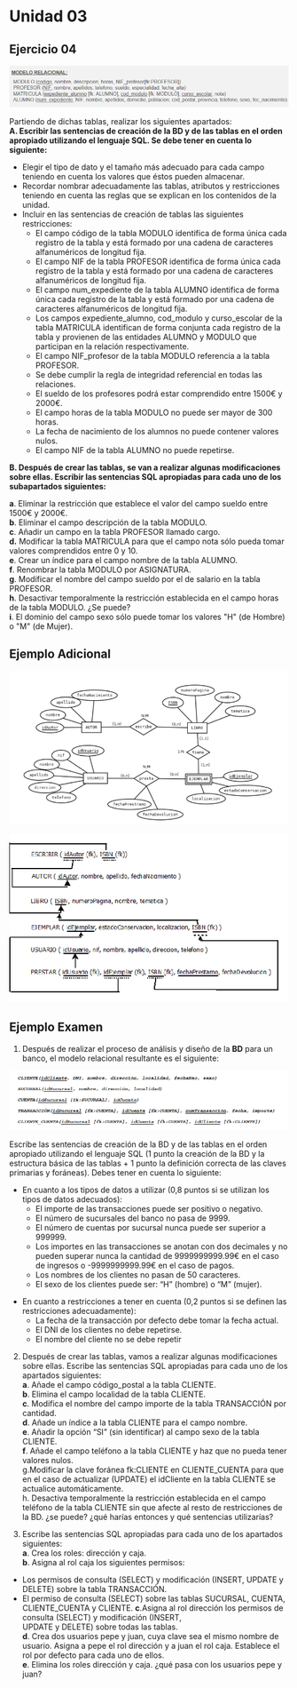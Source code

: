 # Unidad 03 

## **Ejercicio 04**

![Ejercicio04](Ejercicio04.png)

Partiendo de dichas tablas, realizar los siguientes apartados:  
**A. Escribir las sentencias de creación de la BD y de las tablas en el orden apropiado utilizando el lenguaje SQL. Se debe tener en cuenta lo siguiente:**
 *  Elegir el tipo de dato y el tamaño más adecuado para cada campo teniendo en cuenta los valores que éstos pueden almacenar.  
 * Recordar nombrar adecuadamente las tablas, atributos y restricciones teniendo en cuenta las reglas que se  explican en los contenidos de la unidad.  
*  Incluir en las sentencias de creación de tablas las siguientes restricciones:  
	* El campo código de la tabla MODULO identifica de forma única cada registro de la tabla y está formado por una cadena de caracteres alfanuméricos de longitud fija.
	* El campo NIF de la tabla PROFESOR identifica de forma única cada registro de la tabla y está formado por una cadena de caracteres alfanuméricos de longitud fija.
	* El campo num_expediente de la tabla ALUMNO identifica de forma única cada registro de la tabla y está formado por una cadena de caracteres alfanuméricos de longitud fija.
	* Los campos expediente_alumno, cod_modulo y curso_escolar de la tabla MATRICULA identifican de forma conjunta cada registro de la tabla y provienen de las entidades ALUMNO y MODULO que participan en la relación respectivamente.
	* El campo NIF_profesor de la tabla MODULO referencia a la tabla PROFESOR.
	* Se debe cumplir la regla de integridad referencial en todas las relaciones.  
	* El sueldo de los profesores podrá estar comprendido entre 1500€ y 2000€.
	* El campo horas de la tabla MODULO no puede ser mayor de 300 horas.
	* La fecha de nacimiento de los alumnos no puede contener valores nulos.
	* El campo NIF de la tabla ALUMNO no puede repetirse.

**B. Después de crear las tablas, se van a realizar algunas modificaciones sobre ellas. Escribir las sentencias SQL apropiadas para cada uno de los subapartados siguientes:**

**a**. Eliminar la restricción que establece el valor del campo sueldo entre 1500€ y 2000€.  
**b**. Eliminar el campo descripción de la tabla MODULO.  
**c**. Añadir un campo en la tabla PROFESOR llamado cargo.  
**d.** Modificar la tabla MATRICULA para que el campo nota sólo pueda tomar valores comprendidos entre 0 y 10.  
**e**. Crear un índice para el campo nombre de la tabla ALUMNO.  
**f**. Renombrar la tabla MODULO por ASIGNATURA.  
**g**. Modificar el nombre del campo sueldo por el de salario en la tabla PROFESOR.  
**h**. Desactivar temporalmente la restricción establecida en el campo horas de la tabla MODULO. ¿Se puede?  
**i**. El dominio del campo sexo sólo puede tomar los valores "H" (de Hombre) o "M" (de Mujer).



## **Ejemplo Adicional**

![Adicional](Adicional.png)

![Adicional](Adicional2.png)


## **Ejemplo Examen**

1. Después de realizar el proceso de análisis y diseño de la **BD** para un banco, el modelo relacional resultante es el siguiente:

![Examen](ex.png)

Escribe las sentencias de creación de la BD y de las tablas en el orden apropiado utilizando el lenguaje SQL (1 punto la creación de la BD y la estructura básica de las tablas + 1 punto la definición correcta de las claves primarias y foráneas). Debes tener en cuenta lo siguiente:  

* En cuanto a los tipos de datos a utilizar (0,8 puntos si se utilizan los tipos de datos adecuados):
	* El importe de las transacciones puede ser positivo o negativo.
	* El número de sucursales del banco no pasa de 9999.
	* El número de cuentas por sucursal nunca puede ser superior a 999999.
	* Los importes en las transacciones se anotan con dos decimales y no pueden superar nunca la cantidad de 9999999999.99€ en el caso de ingresos o -9999999999.99€ en el caso de pagos.
	* Los nombres de los clientes no pasan de 50 caracteres.
	* El sexo de los clientes puede ser: “H” (hombre) o “M” (mujer).
- En cuanto a restricciones a tener en cuenta (0,2 puntos si se definen las restricciones adecuadamente):
	- La fecha de la transacción por defecto debe tomar la fecha actual.
	- El DNI de los clientes no debe repetirse.
	- El nombre del cliente no se debe repetir



2. Después de crear las tablas, vamos a realizar algunas modificaciones sobre ellas. Escribe las sentencias SQL apropiadas para cada uno de los apartados siguientes:  
**a**. Añade el campo código_postal a la tabla CLIENTE.  
**b**. Elimina el campo localidad de la tabla CLIENTE.  
**c**. Modifica el nombre del campo importe de la tabla TRANSACCIÓN por cantidad.  
**d**. Añade un índice a la tabla CLIENTE para el campo nombre.  
**e**. Añadir la opción “SI” (sin identificar) al campo sexo de la tabla CLIENTE.  
**f**.  Añade el campo teléfono a la tabla CLIENTE y haz que no pueda tener valores nulos.  
g.Modificar la clave foránea fk:CLIENTE en CLIENTE_CUENTA para que en el caso de actualizar (UPDATE) el idCliente en la tabla CLIENTE se actualice automáticamente.  
h. Desactiva temporalmente la restricción establecida en el campo teléfono de la tabla CLIENTE sin que afecte al resto de restricciones de la BD. ¿se puede? ¿qué harías entonces y qué sentencias utilizarías?


3. Escribe las sentencias SQL apropiadas para cada uno de los apartados siguientes:  
**a**. Crea los roles: dirección y caja.  
**b**.  Asigna al rol caja los siguientes permisos:
* Los permisos de consulta (SELECT) y modificación (INSERT, UPDATE y DELETE) sobre la tabla TRANSACCIÓN.
* El permiso de consulta (SELECT) sobre las tablas SUCURSAL, CUENTA, CLIENTE_CUENTA y CLIENTE.
**c**.Asigna al rol dirección los permisos de consulta (SELECT) y modificación (INSERT,  
UPDATE y DELETE) sobre todas las tablas.  
**d**.  Crea dos usuarios pepe y juan, cuya clave sea el mismo nombre de usuario. Asigna a pepe el rol dirección y a juan el rol caja. Establece el rol por defecto para cada uno de ellos.  
**e**. Elimina los roles dirección y caja. ¿qué pasa con los usuarios pepe y juan?

